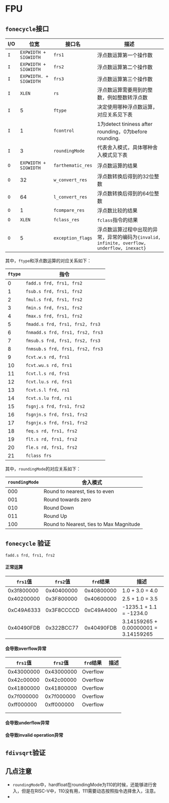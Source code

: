 # FPU



## `fonecycle`接口

| I/O  | 位宽                   | 接口名            | 描述                                                         |
| ---- | ---------------------- | ----------------- | ------------------------------------------------------------ |
| `I`  | `EXPWIDTH + SIGWIDTH`  | `frs1`            | 浮点数运算第一个操作数                                       |
| `I`  | `EXPWIDTH + SIGWIDTH`  | `frs2`            | 浮点数运算第二个操作数                                       |
| `I`  | `EXPWIDTH. + SIGWIDTH` | `frs3`            | 浮点数运算第三个操作数                                       |
| `I`  | `XLEN`                 | `rs`              | 浮点数运算需要用到的整数，例如整数转浮点数                   |
| `I`  | 5                      | `ftype`           | 决定使用哪种浮点数运算，对应关系见下表                       |
| `I`  | 1                      | `fcontrol`        | 1为detect tininess after rounding，0为before rounding.       |
| `I`  | 3                      | `roundingMode`    | 代表舍入模式，具体哪种舍入模式见下表                         |
| `O`  | `EXPWIDTH + SIGWIDTH`  | `farthematic_res` | 浮点数运算的结果                                             |
| `O`  | 32                     | `w_convert_res`   | 浮点数转换后得到的32位整数                                   |
| `O`  | 64                     | `l_convert_res`   | 浮点数转换后得到的64位整数                                   |
| `O`  | 1                      | `fcompare_res`    | 浮点数比较的结果                                             |
| `O`  | `XLEN`                 | `fclass_res`      | `fclass`指令的结果                                           |
| `O`  | 5                      | `exception_flags` | 浮点数运算过程中出现的异常，异常的编码为`{invalid, infinite, overflow, underflow, inexact}` |

其中，`ftype`和浮点数运算的对应关系如下：

| `ftype` | 指令                             |
| ------- | -------------------------------- |
| 0       | `fadd.s frd, frs1, frs2`         |
| 1       | `fsub.s frd, frs1, frs2`         |
| 2       | `fmul.s frd, frs1, frs2`         |
| 3       | `fmin.s frd, frs1, frs2`         |
| 4       | `fmax.s frd, frs1, frs2`         |
| 5       | `fmadd.s frd, frs1, frs2, frs3`  |
| 6       | `fnmadd.s frd, frs1, frs2, frs3` |
| 7       | `fmsub.s frd, frs1, frs2, frs3`  |
| 8       | `fnmsub.s frd, frs1, frs2, frs3` |
| 9       | `fcvt.w.s rd, frs1`              |
| 10      | `fcvt.wu.s rd, frs1`             |
| 11      | `fcvt.l.s rd, frs1`              |
| 12      | `fcvt.lu.s rd, frs1`             |
| 13      | `fcvt.s.l frd, rs1`              |
| 14      | `fcvt.s.lu frd, rs1`             |
| 15      | `fsgnj.s frd, frs1, frs2`        |
| 16      | `fsgnjn.s frd, frs1, frs2`       |
| 17      | `fsgnjx.s frd, frs1, frs2`       |
| 18      | `feq.s rd, frs1, frs2`           |
| 19      | `flt.s rd, frs1, frs2`           |
| 20      | `fle.s rd, frs1, frs2`           |
| 21      | `fclass frs`                     |



其中，`roundingMode`的对应关系如下：

| `roundingMode` | 舍入模式                                |
| -------------- | --------------------------------------- |
| 000            | Round to nearest, ties to even          |
| 001            | Round towards zero                      |
| 010            | Round Down                              |
| 011            | Round Up                                |
| 100            | Round to Nearest, ties to Max Magnitude |



## `fonecycle` 验证

`fadd.s frd, frs1, frs2`

#### 正常运算

| `frs1`值   | `frs2`值   | `frd`结果  | 描述                                 |
| ---------- | ---------- | ---------- | ------------------------------------ |
| 0x3f800000 | 0x40400000 | 0x40800000 | 1.0 + 3.0 = 4.0                      |
| 0x40200000 | 0x3F800000 | 0x40600000 | 2.5 + 1.0 = 3.5                      |
| 0xC49A6333 | 0x3F8CCCCD | 0xC49A4000 | -1235.1 + 1.1 = -1234.0              |
| 0x40490FDB | 0x322BCC77 | 0x40490FDB | 3.14159265 + 0.00000001 = 3.14159265 |

#### 会导致overflow异常

| `frs1`值   | `frs2`值   | `frd`结果 | 描述 |
| ---------- | ---------- | --------- | ---- |
| 0x43000000 | 0x43000000 | Overflow  |      |
| 0x42c00000 | 0x42c00000 | Overflow  |      |
| 0x41800000 | 0x41800000 | Overflow  |      |
| 0x7f000000 | 0x7f000000 | Overflow  |      |
| 0xff000000 | 0xff000000 | Overflow  |      |
|            |            |           |      |
|            |            |           |      |



#### 会导致underflow异常



#### 会导致invalid operation异常



## `fdivsqrt`验证



## 几点注意

* `roundingMode`中，hardfloat在roundingMode为110的时候，还能够进行舍入，但是在RISC-V中，110没有用，111需要动态按照指令选择舍入，注意。
* 
